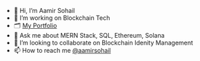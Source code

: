 - 👋 Hi, I’m Aamir Sohail
- 👀 I’m working on Blockchain Tech
- 🗂️ [My Portfolio](https://assohail.github.io/portfolio)
- 🌱 Ask me about MERN Stack, SQL, Ethereum, Solana
- 💞️ I’m looking to collaborate on Blockchain Idenity Management
- 📫 How to reach me [@aamirsohail](https://twitter.com/webtech_Pak)
<!---
assohail/assohail is a ✨ special ✨ repository because its `README.md` (this file) appears on your GitHub profile.
You can click the Preview link to take a look at your changes.
--->
